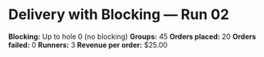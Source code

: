 # Delivery with Blocking — Run 02

**Blocking:** Up to hole 0 (no blocking)
**Groups:** 45
**Orders placed:** 20
**Orders failed:** 0
**Runners:** 3
**Revenue per order:** $25.00